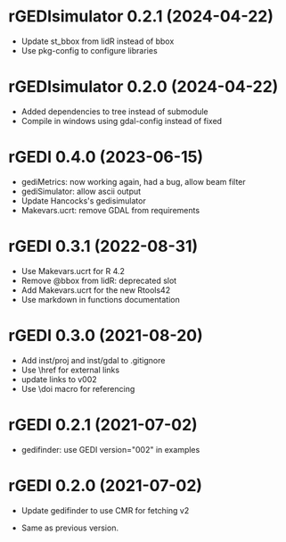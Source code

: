 <!-- NEWS.md is maintained by https://cynkra.github.io/fledge, do not edit -->

# rGEDIsimulator 0.2.1 (2024-04-22)

* Update st_bbox from lidR instead of bbox
* Use pkg-config to configure libraries


# rGEDIsimulator 0.2.0 (2024-04-22)

* Added dependencies to tree instead of submodule
* Compile in windows using gdal-config instead of fixed


# rGEDI 0.4.0 (2023-06-15)

* gediMetrics: now working again, had a bug, allow beam filter
* gediSimulator: allow ascii output
* Update Hancocks's gedisimulator
* Makevars.ucrt: remove GDAL from requirements


# rGEDI 0.3.1 (2022-08-31)

* Use Makevars.ucrt for R 4.2
* Remove @bbox from lidR: deprecated slot
* Add Makevars.ucrt for the new Rtools42
* Use markdown in functions documentation


# rGEDI 0.3.0 (2021-08-20)

* Add inst/proj and inst/gdal to .gitignore
* Use \href for external links
* update links to v002
* Use \doi macro for referencing


# rGEDI 0.2.1 (2021-07-02)

* gedifinder: use GEDI version="002" in examples


# rGEDI 0.2.0 (2021-07-02)

* Update gedifinder to use CMR for fetching v2
- Same as previous version.
